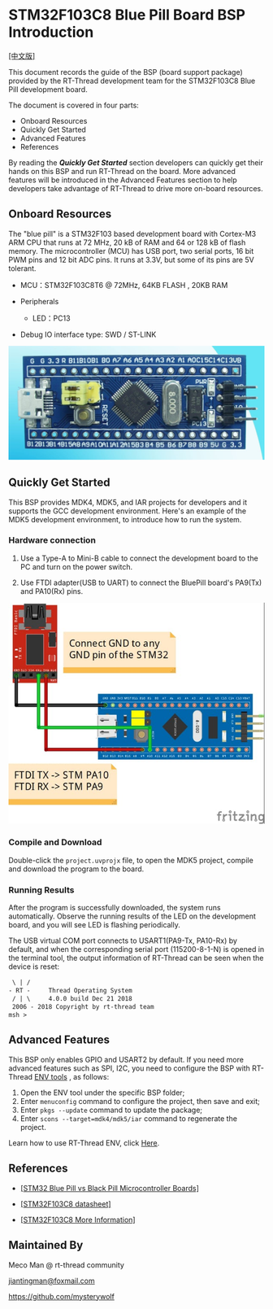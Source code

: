 # STM32F103C8 Blue Pill Board BSP Introduction

 [[中文版]](README_zh.md)

This document records the guide of the BSP (board support package) provided by the RT-Thread development team for the STM32F103C8 Blue Pill development board.

The document is covered in four parts:

- Onboard Resources
- Quickly Get Started
- Advanced Features
- References

By reading the ***Quickly Get Started*** section developers can quickly get their hands on this BSP and run RT-Thread on the board. More advanced features will be introduced in the Advanced Features section to help developers take advantage of RT-Thread to drive more on-board resources.



## Onboard Resources

The "blue pill" is a STM32F103 based development board with Cortex-M3 ARM CPU that runs at 72 MHz, 20 kB of RAM and 64 or 128 kB of flash memory. The microcontroller (MCU) has USB port, two serial ports, 16 bit PWM pins and 12 bit ADC pins. It runs at 3.3V, but some of its pins are 5V tolerant.

- MCU：STM32F103C8T6 @ 72MHz, 64KB FLASH , 20KB RAM

- Peripherals
  
  - LED：PC13
  
- Debug IO interface type: SWD / ST-LINK

  

![board](figures/board1.jpg)





## Quickly Get Started

This BSP provides MDK4, MDK5, and IAR projects for developers and it supports the GCC development environment. Here's an example of the MDK5 development environment, to introduce how to run the system.

### Hardware connection

1) Use a Type-A to Mini-B cable to connect the development board to the PC and turn on the power switch. 

2) Use FTDI adapter(USB to UART) to connect the BluePill board's PA9(Tx) and PA10(Rx) pins.

![connection](figures/connection.jpg)

### Compile and Download

Double-click the `project.uvprojx` file, to open the MDK5 project, compile and download the program to the board.

### Running Results

After the program is successfully downloaded, the system runs automatically. Observe the running results of the LED on the development board, and you will see LED is flashing periodically.

The USB virtual COM port connects to USART1(PA9-Tx, PA10-Rx) by default, and when the corresponding serial port (115200-8-1-N) is opened in the terminal tool, the output information of RT-Thread can be seen when the device is reset:

```shell
 \ | /
- RT -     Thread Operating System
 / | \     4.0.0 build Dec 21 2018
 2006 - 2018 Copyright by rt-thread team
msh >
```



## **Advanced Features**

This BSP only enables GPIO and USART2 by default. If you need more advanced features such as SPI, I2C, you need to configure the BSP with RT-Thread [ENV tools](https://www.rt-thread.io/download.html?download=Env) , as follows:

1. Open the ENV tool under the specific BSP folder;
2. Enter `menuconfig` command to configure the project, then save and exit;
3. Enter `pkgs --update` command to update the package;
4. Enter `scons --target=mdk4/mdk5/iar` command to regenerate the project.

Learn how to use RT-Thread ENV, click [Here](https://github.com/RT-Thread/rtthread-manual-doc/blob/master/env/env.md).



## References

- [[STM32 Blue Pill vs Black Pill Microcontroller Boards]](https://www.youtube.com/watch?v=QCdnO43RBK4&t=875s)

- [[STM32F103C8 datasheet]]( https://www.st.com/resource/en/datasheet/stm32f103c8.pdf)

- [[STM32F103C8 More Information]](https://www.st.com/en/microcontrollers-microprocessors/stm32f103c8.html#overview)




## Maintained By

Meco Man @ rt-thread community

jiantingman@foxmail.com 

https://github.com/mysterywolf